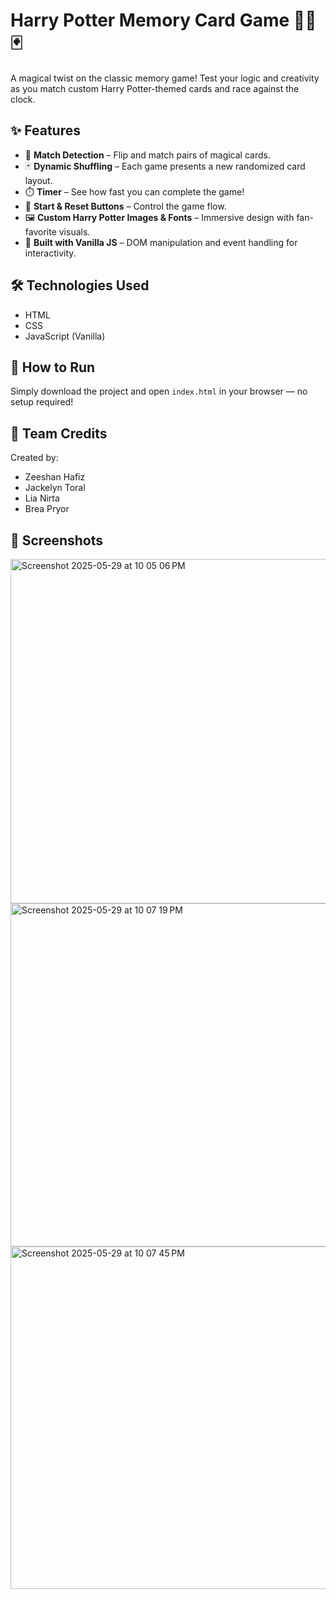 # Harry Potter Memory Card Game 🧙‍♂️🃏

A magical twist on the classic memory game! Test your logic and creativity as you match custom Harry Potter-themed cards and race against the clock.

## ✨ Features

- 🧩 **Match Detection** – Flip and match pairs of magical cards.
- 🃏 **Dynamic Shuffling** – Each game presents a new randomized card layout.
- ⏱️ **Timer** – See how fast you can complete the game!
- 🔄 **Start & Reset Buttons** – Control the game flow.
- 🖼️ **Custom Harry Potter Images & Fonts** – Immersive design with fan-favorite visuals.
- 🧠 **Built with Vanilla JS** – DOM manipulation and event handling for interactivity.

## 🛠️ Technologies Used

- HTML
- CSS
- JavaScript (Vanilla)

## 🚀 How to Run

Simply download the project and open `index.html` in your browser — no setup required!

## 👥 Team Credits

Created by:
- Zeeshan Hafiz  
- Jackelyn Toral  
- Lia Nirta 
- Brea Pryor

## 📸 Screenshots

<img width="551" alt="Screenshot 2025-05-29 at 10 05 06 PM" src="https://github.com/user-attachments/assets/17d319af-c4e2-41fa-837d-db023cbf85cb" />
<img width="549" alt="Screenshot 2025-05-29 at 10 07 19 PM" src="https://github.com/user-attachments/assets/a22af506-3beb-4f2e-8603-ec9117971c36" />
<img width="548" alt="Screenshot 2025-05-29 at 10 07 45 PM" src="https://github.com/user-attachments/assets/b72bfb20-aed8-4819-b932-5b453e5a440c" />

